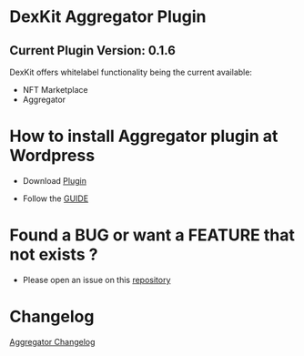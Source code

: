 # DexKit Aggregator Plugin

## Current Plugin Version: 0.1.6 ##


DexKit offers whitelabel functionality being the current available:

 - NFT Marketplace
 - Aggregator

# How to install Aggregator plugin at Wordpress

- Download [Plugin](../dexkit-aggregator.zip)

- Follow the [GUIDE](docs/INSTALL_AGGREGATOR.md)


# Found a BUG or want a FEATURE that not exists ?

- Please open an issue on this [repository](https://github.com/DexKit/wordpress)







# Changelog

[Aggregator Changelog](docs/AGGREGATOR_CHANGELOG.md)